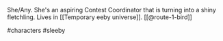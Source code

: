 She/Any. She's an aspiring Contest Coordinator that is turning into a shiny fletchling. Lives in [[Temporary eeby universe]]. [[@route-1-bird]]

#characters #sleeby 
